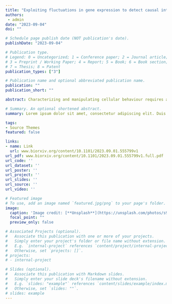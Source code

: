 ```yaml
---
title: "Exploiting fluctuations in gene expression to detect causal interactions between genes"
authors: 
 - admin
date: "2023-09-04"
doi: ""

# Schedule page publish date (NOT publication's date).
publishDate: "2023-09-04"

# Publication type.
# Legend: 0 = Uncategorized; 1 = Conference paper; 2 = Journal article;
# 3 = Preprint / Working Paper; 4 = Report; 5 = Book; 6 = Book section;
# 7 = Thesis; 8 = Patent
publication_types: ["3"]

# Publication name and optional abbreviated publication name.
publication: ""
publication_short: ""

abstract: Characterizing and manipulating cellular behaviour requires a mechanistic understanding of the causal in- teractions between cellular components. We present an approach that can detect causal interactions between genes without the need to perturb the physiological state of cells. This approach exploits naturally occurring cell-to-cell variability which is experimentally accessible from static population snapshots of genetically iden- tical cells without the need to follow cells over time. Our main contribution is a simple mathematical relation that constrains the propagation of gene expression noise through biochemical reaction networks. This relation allows us to rigorously interpret fluctuation data even when only a small part of a complex gene regulatory process can be observed. This relation can be exploited to detect causal interactions by synthetically engineer- ing a passive reporter of gene expression, akin to the established “dual reporter assay”. While the focus of our contribution is theoretical, we also present an experimental proof-of-principle to illustrate the approach. Our data from synthetic gene regulatory networks in E. coli are not unequivocal but suggest that the method could prove useful in practice to identify causal interactions between genes from non-genetic cell-to-cell variability.

# Summary. An optional shortened abstract.
summary: Lorem ipsum dolor sit amet, consectetur adipiscing elit. Duis posuere tellus ac convallis placerat. Proin tincidunt magna sed ex sollicitudin condimentum.

tags:
- Source Themes
featured: false

links:
- name: Link
  url: www.biorxiv.org/content/10.1101/2023.09.01.555799v1
url_pdf: www.biorxiv.org/content/10.1101/2023.09.01.555799v1.full.pdf
url_code: ''
url_dataset: ''
url_poster: ''
url_project: ''
url_slides: ''
url_source: ''
url_video: ''

# Featured image
# To use, add an image named `featured.jpg/png` to your page's folder. 
image:
  caption: 'Image credit: [**Unsplash**](https://unsplash.com/photos/s9CC2SKySJM)'
  focal_point: ""
  preview_only: false

# Associated Projects (optional).
#   Associate this publication with one or more of your projects.
#   Simply enter your project's folder or file name without extension.
#   E.g. `internal-project` references `content/project/internal-project/index.md`.
#   Otherwise, set `projects: []`.
# projects:
# - internal-project

# Slides (optional).
#   Associate this publication with Markdown slides.
#   Simply enter your slide deck's filename without extension.
#   E.g. `slides: "example"` references `content/slides/example/index.md`.
#   Otherwise, set `slides: ""`.
# slides: example
---
```


